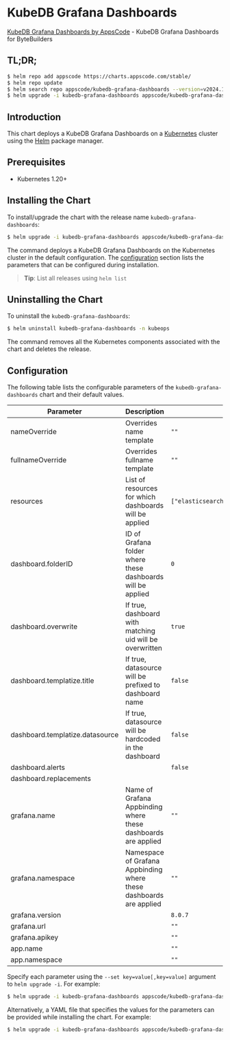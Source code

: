 # KubeDB Grafana Dashboards

[KubeDB Grafana Dashboards by AppsCode](https://github.com/kubedb/installer) - KubeDB Grafana Dashboards for ByteBuilders

## TL;DR;

```bash
$ helm repo add appscode https://charts.appscode.com/stable/
$ helm repo update
$ helm search repo appscode/kubedb-grafana-dashboards --version=v2024.1.7-beta.0
$ helm upgrade -i kubedb-grafana-dashboards appscode/kubedb-grafana-dashboards -n kubeops --create-namespace --version=v2024.1.7-beta.0
```

## Introduction

This chart deploys a KubeDB Grafana Dashboards on a [Kubernetes](http://kubernetes.io) cluster using the [Helm](https://helm.sh) package manager.

## Prerequisites

- Kubernetes 1.20+

## Installing the Chart

To install/upgrade the chart with the release name `kubedb-grafana-dashboards`:

```bash
$ helm upgrade -i kubedb-grafana-dashboards appscode/kubedb-grafana-dashboards -n kubeops --create-namespace --version=v2024.1.7-beta.0
```

The command deploys a KubeDB Grafana Dashboards on the Kubernetes cluster in the default configuration. The [configuration](#configuration) section lists the parameters that can be configured during installation.

> **Tip**: List all releases using `helm list`

## Uninstalling the Chart

To uninstall the `kubedb-grafana-dashboards`:

```bash
$ helm uninstall kubedb-grafana-dashboards -n kubeops
```

The command removes all the Kubernetes components associated with the chart and deletes the release.

## Configuration

The following table lists the configurable parameters of the `kubedb-grafana-dashboards` chart and their default values.

|            Parameter            |                            Description                             |                                                     Default                                                      |
|---------------------------------|--------------------------------------------------------------------|------------------------------------------------------------------------------------------------------------------|
| nameOverride                    | Overrides name template                                            | <code>""</code>                                                                                                  |
| fullnameOverride                | Overrides fullname template                                        | <code>""</code>                                                                                                  |
| resources                       | List of resources for which dashboards will be applied             | <code>["elasticsearch","kafka","mariadb","mongodb","mysql","perconaxtradb","postgres","proxysql","redis"]</code> |
| dashboard.folderID              | ID of Grafana folder where these dashboards will be applied        | <code>0</code>                                                                                                   |
| dashboard.overwrite             | If true, dashboard with matching uid will be overwritten           | <code>true</code>                                                                                                |
| dashboard.templatize.title      | If true, datasource will be prefixed to dashboard name             | <code>false</code>                                                                                               |
| dashboard.templatize.datasource | If true, datasource will be hardcoded in the dashboard             | <code>false</code>                                                                                               |
| dashboard.alerts                |                                                                    | <code>false</code>                                                                                               |
| dashboard.replacements          |                                                                    | <code></code>                                                                                                    |
| grafana.name                    | Name of Grafana Appbinding where these dashboards are applied      | <code>""</code>                                                                                                  |
| grafana.namespace               | Namespace of Grafana Appbinding where these dashboards are applied | <code>""</code>                                                                                                  |
| grafana.version                 |                                                                    | <code>8.0.7</code>                                                                                               |
| grafana.url                     |                                                                    | <code>""</code>                                                                                                  |
| grafana.apikey                  |                                                                    | <code>""</code>                                                                                                  |
| app.name                        |                                                                    | <code>""</code>                                                                                                  |
| app.namespace                   |                                                                    | <code>""</code>                                                                                                  |


Specify each parameter using the `--set key=value[,key=value]` argument to `helm upgrade -i`. For example:

```bash
$ helm upgrade -i kubedb-grafana-dashboards appscode/kubedb-grafana-dashboards -n kubeops --create-namespace --version=v2024.1.7-beta.0 --set resources=["elasticsearch","kafka","mariadb","mongodb","mysql","perconaxtradb","postgres","proxysql","redis"]
```

Alternatively, a YAML file that specifies the values for the parameters can be provided while
installing the chart. For example:

```bash
$ helm upgrade -i kubedb-grafana-dashboards appscode/kubedb-grafana-dashboards -n kubeops --create-namespace --version=v2024.1.7-beta.0 --values values.yaml
```
